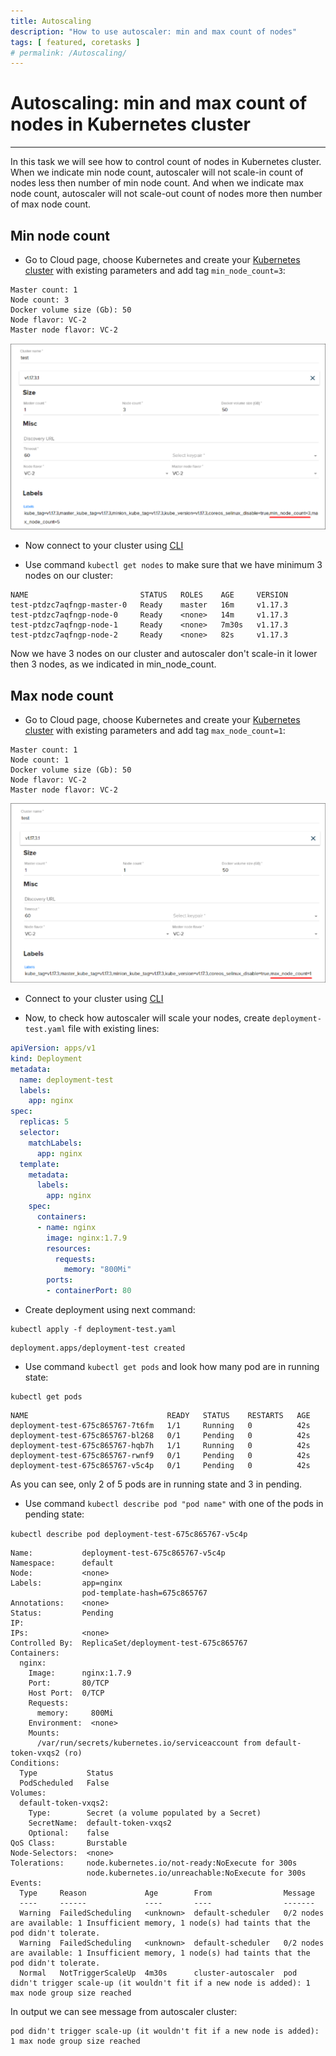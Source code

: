 ```yaml
---
title: Autoscaling
description: "How to use autoscaler: min and max count of nodes" 
tags: [ featured, coretasks ]
# permalink: /Autoscaling/
---
```

# Autoscaling: min and max count of nodes in Kubernetes cluster
---

In this task we will see how to control count of nodes in Kubernetes cluster. When we indicate min node count, autoscaler will not scale-in count of nodes less then number of min node count. And when we indicate max node count, autoscaler will not scale-out count of nodes more then number of max node count.


## Min node count

- Go to Cloud page, choose Kubernetes and create your [Kubernetes cluster](https://ventuscloud.eu/docs/Kubernetes/Kubernetes%20Cluster) with existing parameters and add tag `min_node_count=3`:

```
Master count: 1
Node count: 3
Docker volume size (Gb): 50
Node flavor: VC-2
Master node flavor: VC-2
```

![](../../assets/img/autoscaling/min_node_count.png)   

- Now connect to your cluster using [CLI](https://ventuscloud.eu/docs/Kubernetes/access-by-cli)  

- Use command `kubectl get nodes` to make sure that we have minimum 3 nodes on our cluster:

```
NAME                         STATUS   ROLES    AGE     VERSION
test-ptdzc7aqfngp-master-0   Ready    master   16m     v1.17.3
test-ptdzc7aqfngp-node-0     Ready    <none>   14m     v1.17.3
test-ptdzc7aqfngp-node-1     Ready    <none>   7m30s   v1.17.3
test-ptdzc7aqfngp-node-2     Ready    <none>   82s     v1.17.3
```
Now we have 3 nodes on our cluster and autoscaler don't scale-in it lower then 3 nodes, as we indicated in min_node_count. 

## Max node count

- Go to Cloud page, choose Kubernetes and create your [Kubernetes cluster](https://ventuscloud.eu/docs/Kubernetes/Kubernetes%20Cluster) with existing parameters and add tag `max_node_count=1`:

```
Master count: 1
Node count: 1
Docker volume size (Gb): 50
Node flavor: VC-2
Master node flavor: VC-2
```

![](../../assets/img/autoscaling/max_node_count.png) 

- Connect to your cluster using [CLI](https://ventuscloud.eu/docs/Kubernetes/access-by-cli)

- Now, to check how autoscaler will scale your nodes, create `deployment-test.yaml` file with existing lines:    

```yaml
apiVersion: apps/v1
kind: Deployment
metadata:
  name: deployment-test
  labels:
    app: nginx
spec:
  replicas: 5
  selector:
    matchLabels:
      app: nginx
  template:
    metadata:
      labels:
        app: nginx
    spec:
      containers:
      - name: nginx
        image: nginx:1.7.9
        resources:
          requests:
            memory: "800Mi"
        ports:
        - containerPort: 80
```
- Create deployment using next command:   
```
kubectl apply -f deployment-test.yaml
```
```
deployment.apps/deployment-test created
```

- Use command `kubectl get pods` and look how many pod are in running state: 

```
kubectl get pods
```
```
NAME                               READY   STATUS    RESTARTS   AGE
deployment-test-675c865767-7t6fm   1/1     Running   0          42s
deployment-test-675c865767-bl268   0/1     Pending   0          42s
deployment-test-675c865767-hqb7h   1/1     Running   0          42s
deployment-test-675c865767-rwnf9   0/1     Pending   0          42s
deployment-test-675c865767-v5c4p   0/1     Pending   0          42s
```
As you can see, only 2 of 5 pods are in running state and 3 in pending. 

- Use command  `kubectl describe pod "pod name"` with one of the pods in pending state: 

`kubectl describe pod deployment-test-675c865767-v5c4p`

```concole
Name:           deployment-test-675c865767-v5c4p
Namespace:      default
Node:           <none>
Labels:         app=nginx
                pod-template-hash=675c865767
Annotations:    <none>
Status:         Pending
IP:
IPs:            <none>
Controlled By:  ReplicaSet/deployment-test-675c865767
Containers:
  nginx:
    Image:      nginx:1.7.9
    Port:       80/TCP
    Host Port:  0/TCP
    Requests:
      memory:     800Mi
    Environment:  <none>
    Mounts:
      /var/run/secrets/kubernetes.io/serviceaccount from default-token-vxqs2 (ro)
Conditions:
  Type           Status
  PodScheduled   False
Volumes:
  default-token-vxqs2:
    Type:        Secret (a volume populated by a Secret)
    SecretName:  default-token-vxqs2
    Optional:    false
QoS Class:       Burstable
Node-Selectors:  <none>
Tolerations:     node.kubernetes.io/not-ready:NoExecute for 300s
                 node.kubernetes.io/unreachable:NoExecute for 300s
Events:
  Type     Reason             Age        From                Message
  ----     ------             ----       ----                -------
  Warning  FailedScheduling   <unknown>  default-scheduler   0/2 nodes are available: 1 Insufficient memory, 1 node(s) had taints that the pod didn't tolerate.
  Warning  FailedScheduling   <unknown>  default-scheduler   0/2 nodes are available: 1 Insufficient memory, 1 node(s) had taints that the pod didn't tolerate.
  Normal   NotTriggerScaleUp  4m30s      cluster-autoscaler  pod didn't trigger scale-up (it wouldn't fit if a new node is added): 1 max node group size reached
```
In output we can see message from autoscaler cluster:

```
pod didn't trigger scale-up (it wouldn't fit if a new node is added): 1 max node group size reached
```
